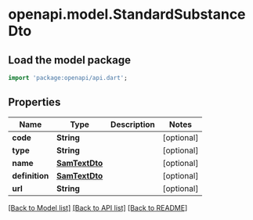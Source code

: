 # openapi.model.StandardSubstanceDto

## Load the model package
```dart
import 'package:openapi/api.dart';
```

## Properties
Name | Type | Description | Notes
------------ | ------------- | ------------- | -------------
**code** | **String** |  | [optional] 
**type** | **String** |  | [optional] 
**name** | [**SamTextDto**](SamTextDto.md) |  | [optional] 
**definition** | [**SamTextDto**](SamTextDto.md) |  | [optional] 
**url** | **String** |  | [optional] 

[[Back to Model list]](../README.md#documentation-for-models) [[Back to API list]](../README.md#documentation-for-api-endpoints) [[Back to README]](../README.md)


